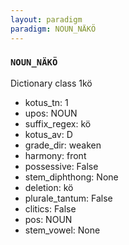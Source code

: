 ```yaml
---
layout: paradigm
paradigm: NOUN_NÄKÖ
---
```

### ` NOUN_NÄKÖ `

Dictionary class 1kö
* kotus_tn: 1
* upos: NOUN
* suffix_regex: kö
* kotus_av: D
* grade_dir: weaken
* harmony: front
* possessive: False
* stem_diphthong: None
* deletion: kö
* plurale_tantum: False
* clitics: False
* pos: NOUN
* stem_vowel: None

